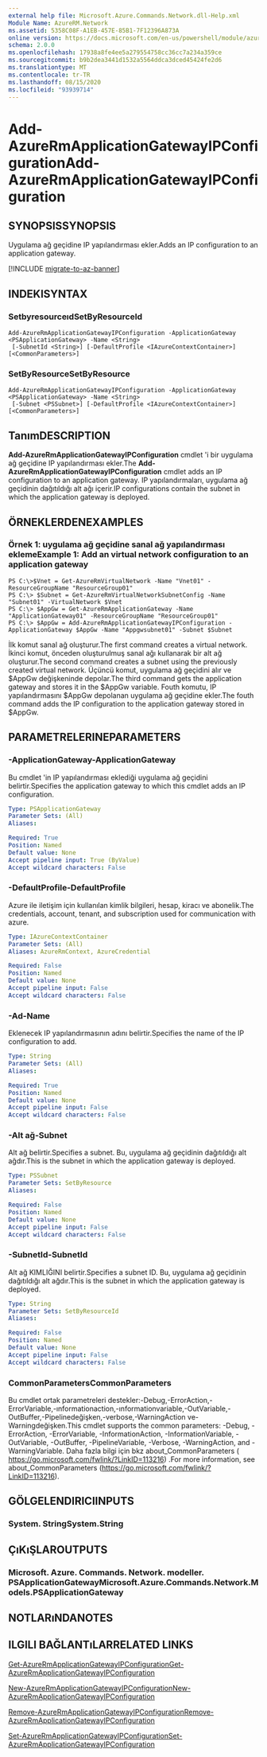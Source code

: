 ```yaml
---
external help file: Microsoft.Azure.Commands.Network.dll-Help.xml
Module Name: AzureRM.Network
ms.assetid: 5358C08F-A1EB-457E-85B1-7F12396A873A
online version: https://docs.microsoft.com/en-us/powershell/module/azurerm.network/add-azurermapplicationgatewayipconfiguration
schema: 2.0.0
ms.openlocfilehash: 17938a8fe4ee5a279554758cc36cc7a234a359ce
ms.sourcegitcommit: b9b2dea3441d1532a5564ddca3dced45424fe2d6
ms.translationtype: MT
ms.contentlocale: tr-TR
ms.lasthandoff: 08/15/2020
ms.locfileid: "93939714"
---
```

# <span data-ttu-id="57943-101">Add-AzureRmApplicationGatewayIPConfiguration</span><span class="sxs-lookup"><span data-stu-id="57943-101">Add-AzureRmApplicationGatewayIPConfiguration</span></span>

## <span data-ttu-id="57943-102">SYNOPSIS</span><span class="sxs-lookup"><span data-stu-id="57943-102">SYNOPSIS</span></span>
<span data-ttu-id="57943-103">Uygulama ağ geçidine IP yapılandırması ekler.</span><span class="sxs-lookup"><span data-stu-id="57943-103">Adds an IP configuration to an application gateway.</span></span>

[!INCLUDE [migrate-to-az-banner](../../includes/migrate-to-az-banner.md)]

## <span data-ttu-id="57943-104">INDEKI</span><span class="sxs-lookup"><span data-stu-id="57943-104">SYNTAX</span></span>

### <span data-ttu-id="57943-105">Setbyresourceıd</span><span class="sxs-lookup"><span data-stu-id="57943-105">SetByResourceId</span></span>
```
Add-AzureRmApplicationGatewayIPConfiguration -ApplicationGateway <PSApplicationGateway> -Name <String>
 [-SubnetId <String>] [-DefaultProfile <IAzureContextContainer>] [<CommonParameters>]
```

### <span data-ttu-id="57943-106">SetByResource</span><span class="sxs-lookup"><span data-stu-id="57943-106">SetByResource</span></span>
```
Add-AzureRmApplicationGatewayIPConfiguration -ApplicationGateway <PSApplicationGateway> -Name <String>
 [-Subnet <PSSubnet>] [-DefaultProfile <IAzureContextContainer>] [<CommonParameters>]
```

## <span data-ttu-id="57943-107">Tanım</span><span class="sxs-lookup"><span data-stu-id="57943-107">DESCRIPTION</span></span>
<span data-ttu-id="57943-108">**Add-AzureRmApplicationGatewayIPConfiguration** cmdlet 'i bir uygulama ağ geçidine IP yapılandırması ekler.</span><span class="sxs-lookup"><span data-stu-id="57943-108">The **Add-AzureRmApplicationGatewayIPConfiguration** cmdlet adds an IP configuration to an application gateway.</span></span>
<span data-ttu-id="57943-109">IP yapılandırmaları, uygulama ağ geçidinin dağıtıldığı alt ağı içerir.</span><span class="sxs-lookup"><span data-stu-id="57943-109">IP configurations contain the subnet in which the application gateway is deployed.</span></span>

## <span data-ttu-id="57943-110">ÖRNEKLERDEN</span><span class="sxs-lookup"><span data-stu-id="57943-110">EXAMPLES</span></span>

### <span data-ttu-id="57943-111">Örnek 1: uygulama ağ geçidine sanal ağ yapılandırması ekleme</span><span class="sxs-lookup"><span data-stu-id="57943-111">Example 1: Add an virtual network configuration to an application gateway</span></span>
```
PS C:\>$Vnet = Get-AzureRmVirtualNetwork -Name "Vnet01" -ResourceGroupName "ResourceGroup01"
PS C:\> $Subnet = Get-AzureRmVirtualNetworkSubnetConfig -Name "Subnet01" -VirtualNetwork $Vnet 
PS C:\> $AppGw = Get-AzureRmApplicationGateway -Name "ApplicationGateway01" -ResourceGroupName "ResourceGroup01"
PS C:\> $AppGw = Add-AzureRmApplicationGatewayIPConfiguration -ApplicationGateway $AppGw -Name "Appgwsubnet01" -Subnet $Subnet
```

<span data-ttu-id="57943-112">İlk komut sanal ağ oluşturur.</span><span class="sxs-lookup"><span data-stu-id="57943-112">The first command creates a virtual network.</span></span>
<span data-ttu-id="57943-113">İkinci komut, önceden oluşturulmuş sanal ağı kullanarak bir alt ağ oluşturur.</span><span class="sxs-lookup"><span data-stu-id="57943-113">The second command creates a subnet using the previously created virtual network.</span></span>
<span data-ttu-id="57943-114">Üçüncü komut, uygulama ağ geçidini alır ve $AppGw değişkeninde depolar.</span><span class="sxs-lookup"><span data-stu-id="57943-114">The third command gets the application gateway and stores it in the $AppGw variable.</span></span>
<span data-ttu-id="57943-115">Fouth komutu, IP yapılandırmasını $AppGw depolanan uygulama ağ geçidine ekler.</span><span class="sxs-lookup"><span data-stu-id="57943-115">The fouth command adds the IP configuration to the application gateway stored in $AppGw.</span></span>

## <span data-ttu-id="57943-116">PARAMETRELERINE</span><span class="sxs-lookup"><span data-stu-id="57943-116">PARAMETERS</span></span>

### <span data-ttu-id="57943-117">-ApplicationGateway</span><span class="sxs-lookup"><span data-stu-id="57943-117">-ApplicationGateway</span></span>
<span data-ttu-id="57943-118">Bu cmdlet 'in IP yapılandırması eklediği uygulama ağ geçidini belirtir.</span><span class="sxs-lookup"><span data-stu-id="57943-118">Specifies the application gateway to which this cmdlet adds an IP configuration.</span></span>

```yaml
Type: PSApplicationGateway
Parameter Sets: (All)
Aliases: 

Required: True
Position: Named
Default value: None
Accept pipeline input: True (ByValue)
Accept wildcard characters: False
```

### <span data-ttu-id="57943-119">-DefaultProfile</span><span class="sxs-lookup"><span data-stu-id="57943-119">-DefaultProfile</span></span>
<span data-ttu-id="57943-120">Azure ile iletişim için kullanılan kimlik bilgileri, hesap, kiracı ve abonelik.</span><span class="sxs-lookup"><span data-stu-id="57943-120">The credentials, account, tenant, and subscription used for communication with azure.</span></span>

```yaml
Type: IAzureContextContainer
Parameter Sets: (All)
Aliases: AzureRmContext, AzureCredential

Required: False
Position: Named
Default value: None
Accept pipeline input: False
Accept wildcard characters: False
```

### <span data-ttu-id="57943-121">-Ad</span><span class="sxs-lookup"><span data-stu-id="57943-121">-Name</span></span>
<span data-ttu-id="57943-122">Eklenecek IP yapılandırmasının adını belirtir.</span><span class="sxs-lookup"><span data-stu-id="57943-122">Specifies the name of the IP configuration to add.</span></span>

```yaml
Type: String
Parameter Sets: (All)
Aliases: 

Required: True
Position: Named
Default value: None
Accept pipeline input: False
Accept wildcard characters: False
```

### <span data-ttu-id="57943-123">-Alt ağ</span><span class="sxs-lookup"><span data-stu-id="57943-123">-Subnet</span></span>
<span data-ttu-id="57943-124">Alt ağ belirtir.</span><span class="sxs-lookup"><span data-stu-id="57943-124">Specifies a subnet.</span></span>
<span data-ttu-id="57943-125">Bu, uygulama ağ geçidinin dağıtıldığı alt ağdır.</span><span class="sxs-lookup"><span data-stu-id="57943-125">This is the subnet in which the application gateway is deployed.</span></span>

```yaml
Type: PSSubnet
Parameter Sets: SetByResource
Aliases: 

Required: False
Position: Named
Default value: None
Accept pipeline input: False
Accept wildcard characters: False
```

### <span data-ttu-id="57943-126">-SubnetId</span><span class="sxs-lookup"><span data-stu-id="57943-126">-SubnetId</span></span>
<span data-ttu-id="57943-127">Alt ağ KIMLIĞINI belirtir.</span><span class="sxs-lookup"><span data-stu-id="57943-127">Specifies a subnet ID.</span></span>
<span data-ttu-id="57943-128">Bu, uygulama ağ geçidinin dağıtıldığı alt ağdır.</span><span class="sxs-lookup"><span data-stu-id="57943-128">This is the subnet in which the application gateway is deployed.</span></span>

```yaml
Type: String
Parameter Sets: SetByResourceId
Aliases: 

Required: False
Position: Named
Default value: None
Accept pipeline input: False
Accept wildcard characters: False
```

### <span data-ttu-id="57943-129">CommonParameters</span><span class="sxs-lookup"><span data-stu-id="57943-129">CommonParameters</span></span>
<span data-ttu-id="57943-130">Bu cmdlet ortak parametreleri destekler:-Debug,-ErrorAction,-ErrorVariable,-ınformationaction,-ınformationvariable,-OutVariable,-OutBuffer,-Pipelinedeğişken,-verbose,-WarningAction ve-Warningdeğişken.</span><span class="sxs-lookup"><span data-stu-id="57943-130">This cmdlet supports the common parameters: -Debug, -ErrorAction, -ErrorVariable, -InformationAction, -InformationVariable, -OutVariable, -OutBuffer, -PipelineVariable, -Verbose, -WarningAction, and -WarningVariable.</span></span> <span data-ttu-id="57943-131">Daha fazla bilgi için bkz about_CommonParameters ( https://go.microsoft.com/fwlink/?LinkID=113216) .</span><span class="sxs-lookup"><span data-stu-id="57943-131">For more information, see about_CommonParameters (https://go.microsoft.com/fwlink/?LinkID=113216).</span></span>

## <span data-ttu-id="57943-132">GÖLGELENDIRICI</span><span class="sxs-lookup"><span data-stu-id="57943-132">INPUTS</span></span>

### <span data-ttu-id="57943-133">System. String</span><span class="sxs-lookup"><span data-stu-id="57943-133">System.String</span></span>

## <span data-ttu-id="57943-134">ÇıKıŞLAR</span><span class="sxs-lookup"><span data-stu-id="57943-134">OUTPUTS</span></span>

### <span data-ttu-id="57943-135">Microsoft. Azure. Commands. Network. modeller. PSApplicationGateway</span><span class="sxs-lookup"><span data-stu-id="57943-135">Microsoft.Azure.Commands.Network.Models.PSApplicationGateway</span></span>

## <span data-ttu-id="57943-136">NOTLARıNDA</span><span class="sxs-lookup"><span data-stu-id="57943-136">NOTES</span></span>

## <span data-ttu-id="57943-137">ILGILI BAĞLANTıLAR</span><span class="sxs-lookup"><span data-stu-id="57943-137">RELATED LINKS</span></span>

[<span data-ttu-id="57943-138">Get-AzureRmApplicationGatewayIPConfiguration</span><span class="sxs-lookup"><span data-stu-id="57943-138">Get-AzureRmApplicationGatewayIPConfiguration</span></span>](./Get-AzureRmApplicationGatewayIPConfiguration.md)

[<span data-ttu-id="57943-139">New-AzureRmApplicationGatewayIPConfiguration</span><span class="sxs-lookup"><span data-stu-id="57943-139">New-AzureRmApplicationGatewayIPConfiguration</span></span>](./New-AzureRmApplicationGatewayIPConfiguration.md)

[<span data-ttu-id="57943-140">Remove-AzureRmApplicationGatewayIPConfiguration</span><span class="sxs-lookup"><span data-stu-id="57943-140">Remove-AzureRmApplicationGatewayIPConfiguration</span></span>](./Remove-AzureRmApplicationGatewayIPConfiguration.md)

[<span data-ttu-id="57943-141">Set-AzureRmApplicationGatewayIPConfiguration</span><span class="sxs-lookup"><span data-stu-id="57943-141">Set-AzureRmApplicationGatewayIPConfiguration</span></span>](./Set-AzureRmApplicationGatewayIPConfiguration.md)


